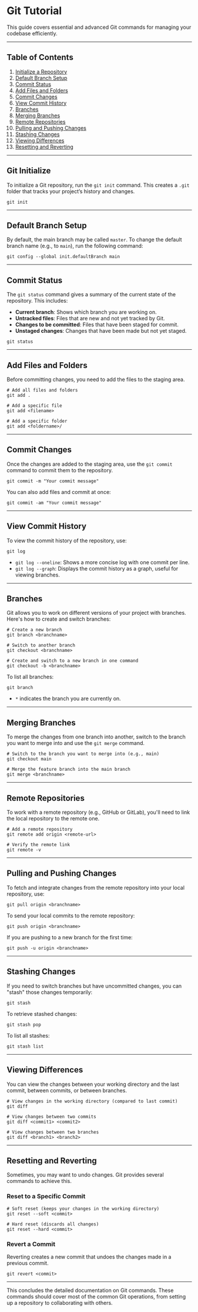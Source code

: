 # Git Tutorial

This guide covers essential and advanced Git commands for managing your codebase efficiently.

---

## Table of Contents

1. [Initialize a Repository](#git-initialize)
2. [Default Branch Setup](#default-branch-setup)
3. [Commit Status](#commit-status)
4. [Add Files and Folders](#add-files-and-folders)
5. [Commit Changes](#commit-changes)
6. [View Commit History](#view-commit-history)
7. [Branches](#branches)
8. [Merging Branches](#merging-branches)
9. [Remote Repositories](#remote-repositories)
10. [Pulling and Pushing Changes](#pulling-and-pushing-changes)
11. [Stashing Changes](#stashing-changes)
12. [Viewing Differences](#viewing-differences)
13. [Resetting and Reverting](#resetting-and-reverting)

---

## Git Initialize

To initialize a Git repository, run the `git init` command. This creates a `.git` folder that tracks your project’s history and changes.

```
git init
```

---

## Default Branch Setup

By default, the main branch may be called `master`. To change the default branch name (e.g., to `main`), run the following command:

```
git config --global init.defaultBranch main
```

---

## Commit Status

The `git status` command gives a summary of the current state of the repository. This includes:

- **Current branch**: Shows which branch you are working on.
- **Untracked files**: Files that are new and not yet tracked by Git.
- **Changes to be committed**: Files that have been staged for commit.
- **Unstaged changes**: Changes that have been made but not yet staged.

```
git status
```

---

## Add Files and Folders

Before committing changes, you need to add the files to the staging area.

```
# Add all files and folders
git add .

# Add a specific file
git add <filename>

# Add a specific folder
git add <foldername>/
```

---

## Commit Changes

Once the changes are added to the staging area, use the `git commit` command to commit them to the repository.

```
git commit -m "Your commit message"
```

You can also add files and commit at once:

```
git commit -am "Your commit message"
```

---

## View Commit History

To view the commit history of the repository, use:

```
git log
```

- `git log --oneline`: Shows a more concise log with one commit per line.
- `git log --graph`: Displays the commit history as a graph, useful for viewing branches.

---

## Branches

Git allows you to work on different versions of your project with branches. Here's how to create and switch branches:

```
# Create a new branch
git branch <branchname>

# Switch to another branch
git checkout <branchname>

# Create and switch to a new branch in one command
git checkout -b <branchname>
```

To list all branches:

```
git branch
```

- `*` indicates the branch you are currently on.

---

## Merging Branches

To merge the changes from one branch into another, switch to the branch you want to merge into and use the `git merge` command.

```
# Switch to the branch you want to merge into (e.g., main)
git checkout main

# Merge the feature branch into the main branch
git merge <branchname>
```

---

## Remote Repositories

To work with a remote repository (e.g., GitHub or GitLab), you'll need to link the local repository to the remote one.

```
# Add a remote repository
git remote add origin <remote-url>

# Verify the remote link
git remote -v
```

---

## Pulling and Pushing Changes

To fetch and integrate changes from the remote repository into your local repository, use:

```
git pull origin <branchname>
```

To send your local commits to the remote repository:

```
git push origin <branchname>
```

If you are pushing to a new branch for the first time:

```
git push -u origin <branchname>
```

---

## Stashing Changes

If you need to switch branches but have uncommitted changes, you can "stash" those changes temporarily:

```
git stash
```

To retrieve stashed changes:

```
git stash pop
```

To list all stashes:

```
git stash list
```

---

## Viewing Differences

You can view the changes between your working directory and the last commit, between commits, or between branches.

```
# View changes in the working directory (compared to last commit)
git diff

# View changes between two commits
git diff <commit1> <commit2>

# View changes between two branches
git diff <branch1> <branch2>
```

---

## Resetting and Reverting

Sometimes, you may want to undo changes. Git provides several commands to achieve this.

### Reset to a Specific Commit

```
# Soft reset (keeps your changes in the working directory)
git reset --soft <commit>

# Hard reset (discards all changes)
git reset --hard <commit>
```

### Revert a Commit

Reverting creates a new commit that undoes the changes made in a previous commit.

```
git revert <commit>
```

---

This concludes the detailed documentation on Git commands. These commands should cover most of the common Git operations, from setting up a repository to collaborating with others.
